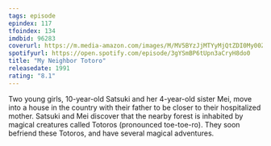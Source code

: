 ```yaml
---
tags: episode
epindex: 117
tfoindex: 134
imdbid: 96283
coverurl: https://m.media-amazon.com/images/M/MV5BYzJjMTYyMjQtZDI0My00ZjE2LTkyNGYtOTllNGQxNDMyZjE0XkEyXkFqcGdeQXVyMTMxODk2OTU@._V1_SY300_CR3,0,202,300_.jpg
spotifyurl: https://open.spotify.com/episode/3gYSmBP6tUpn3aCryH8do0
title: "My Neighbor Totoro"
releasedate: 1991
rating: "8.1"
---
```


Two young girls, 10-year-old Satsuki and her 4-year-old sister Mei, move into a house in the country with their father to be closer to their hospitalized mother. Satsuki and Mei discover that the nearby forest is inhabited by magical creatures called Totoros (pronounced toe-toe-ro). They soon befriend these Totoros, and have several magical adventures.